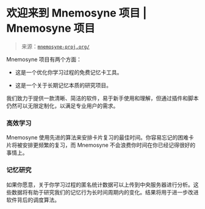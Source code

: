 <!--yml

分类：未分类

日期：2024 年 05 月 27 日 15:16:25

-->

# 欢迎来到 Mnemosyne 项目 | Mnemosyne 项目

> 来源：[`mnemosyne-proj.org/`](https://mnemosyne-proj.org/)

Mnemosyne 项目有两个方面：

+   这是一个优化你学习过程的免费记忆卡工具。

+   这是一个关于长期记忆本质的研究项目。

我们致力于提供一款清晰、简洁的软件，易于新手使用和理解，但通过插件和脚本仍然可以无限定制化，以满足专业用户的需求。

### 高效学习

Mnemosyne 使用先进的算法来安排卡片复习的最佳时间。你容易忘记的困难卡片将被安排更频繁的复习，而 Mnemosyne 不会浪费你时间在你已经记得很好的事情上。

### 记忆研究

如果你愿意，关于你学习过程的匿名统计数据可以上传到中央服务器进行分析。这些数据将有助于研究我们的记忆行为长时间周期内的变化。结果将用于进一步改进软件背后的调度算法。
